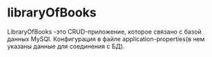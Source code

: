 # libraryOfBooks
LibraryOfBooks -это CRUD-приложение, которое связано с базой данных MySQl. Конфигурация в файле application-properties(в нем указаны данные для соединения с БД). 
